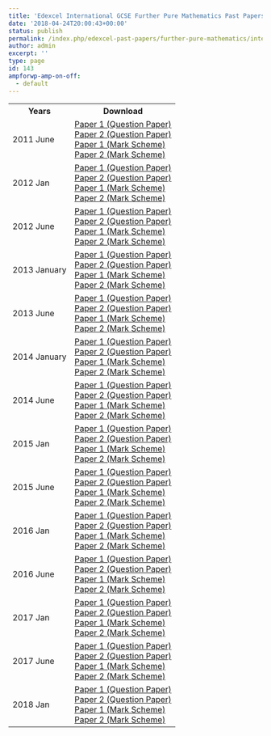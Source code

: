 ```yaml
---
title: 'Edexcel International GCSE Further Pure Mathematics Past Papers from 2011'
date: '2018-04-24T20:00:43+00:00'
status: publish
permalink: /index.php/edexcel-past-papers/further-pure-mathematics/international-gcse
author: admin
excerpt: ''
type: page
id: 143
ampforwp-amp-on-off:
  - default
---
```


<table class="table" style="width: 100%;">
<tbody>
<tr>
<th>Years</th>
<th>Download</th>
</tr>
<tr>
<td>2011 June</td>
<td>
    <a href="https://www.dropbox.com/s/tqdunjjghhoci8e/4PM0_01_que_20110613.pdf?dl=1">Paper 1 (Question Paper)</a><br />
    <a href="https://www.dropbox.com/s/yc739fph86a44b9/4PM0_02_que_20110621.pdf?dl=1">Paper 2 (Question Paper)</a><br />
    <a href="https://www.dropbox.com/s/lgah4an51ip9edt/4PM0_01_rms_20110824a.pdf?dl=1">Paper 1 (Mark Scheme)</a><br />
    <a href="https://www.dropbox.com/s/b9nbhc5opb033k1/4PM0_02_rms_20110824a.pdf?dl=1">Paper 2 (Mark Scheme)</a></td>
</tr>
<tr>
<td>2012 Jan</td>
<td>
    <a href="https://www.dropbox.com/s/g1c4ivbkxsh322x/4PM0_01_que_20120307.pdf?dl=1">Paper 1 (Question Paper)</a><br />
    <a href="https://www.dropbox.com/s/6x3h56b7j1y0bna/4PM0_02_que_20120307.pdf?dl=1">Paper 2 (Question Paper)</a><br />
    <a href="https://www.dropbox.com/s/k7zwyjhckq2j1r3/4PM0_01_msc_20120307.pdf?dl=1">Paper 1 (Mark Scheme)</a><br />
    <a href="https://www.dropbox.com/s/1kwm43gubimbei8/4PM0_02_msc_20120307.pdf?dl=1">Paper 2 (Mark Scheme)</a></td>
</tr>
<tr>
<td>2012 June</td>
<td>
    <a href="https://www.dropbox.com/s/vzuwp3kodn3h40a/4PM0_01_que_20120517.pdf?dl=1">Paper 1 (Question Paper)</a><br />
    <a href="https://www.dropbox.com/s/dn7bbum1baiqqat/4PM0_02_que_20120521.pdf?dl=1">Paper 2 (Question Paper)</a><br />
    <a href="https://www.dropbox.com/s/7o0o7tjfgshwpfp/4PM0_01_rms_20120823.pdf?dl=1">Paper 1 (Mark Scheme)</a><br />
    <a href="https://www.dropbox.com/s/gfojpz6dyo8xa97/4PM0_02_rms_20120823.pdf?dl=1">Paper 2 (Mark Scheme)</a></td>
</tr>
<tr>
<td>2013 January</td>
<td>
    <a href="https://www.dropbox.com/s/v058yta09o5v8g6/4PM0_01_que_20130117.pdf?dl=1">Paper 1 (Question Paper)</a><br />
    <a href="https://www.dropbox.com/s/fagg1fz28xy0ych/4PM0_02_que_20130122.pdf?dl=1">Paper 2 (Question Paper)</a><br />
    <a href="https://www.dropbox.com/s/6dcwaplr5wjd4o4/4PM0_01_rms_20130307.pdf?dl=1">Paper 1 (Mark Scheme)</a><br />
    <a href="https://www.dropbox.com/s/o3dv5itflijf1b8/4PM0_02_rms_20130307.pdf?dl=1">Paper 2 (Mark Scheme)</a></td>
</tr>
<tr>
<td>2013 June</td>
<td>
    <a href="https://www.dropbox.com/s/fcwitzyd1qcufjz/4PM0_01_que_20130522.pdf?dl=1">Paper 1 (Question Paper)</a><br />
    <a href="https://www.dropbox.com/s/dmayqyz0whqaxma/4PM0_02_que_20130524.pdf?dl=1">Paper 2 (Question Paper)</a><br />
    <a href="https://www.dropbox.com/s/g40wf4dcaof07g4/4PM0_01_msc_20130822.pdf?dl=1">Paper 1 (Mark Scheme)</a><br />
    <a href="https://www.dropbox.com/s/rjroqb73ajizd53/4PM0_02_msc_20130822.pdf?dl=1">Paper 2 (Mark Scheme)</a></td>
</tr>
<tr>
<td>2014 January</td>
<td>
    <a href="https://www.dropbox.com/s/igpxglbh92hkc95/4PM0_01_que_20140120.pdf?dl=1">Paper 1 (Question Paper)</a><br />
    <a href="https://www.dropbox.com/s/khzh7vsglxf7pao/4PM0_02_que_20140123.pdf?dl=1">Paper 2 (Question Paper)</a><br />
    <a href="https://www.dropbox.com/s/w7hue0wj5s1wjub/4PM0_01_msc_20140306.pdf?dl=1">Paper 1 (Mark Scheme)</a><br />
    <a href="https://www.dropbox.com/s/eh6xyy7l8vzkhrv/4PM0_02_msc_20140306.pdf?dl=1">Paper 2 (Mark Scheme)</a></td>
</tr>
<tr>
<td>2014 June</td>
<td>
    <a href="https://www.dropbox.com/s/wsgwncqbo7mzuhu/4PM0_01_que_20140521.pdf?dl=1">Paper 1 (Question Paper)</a><br />
    <a href="https://www.dropbox.com/s/rrn7snnvk09x3y1/4PM0_02_que_20140523.pdf?dl=1">Paper 2 (Question Paper)</a><br />
    <a href="https://www.dropbox.com/s/fawb31p7uqf5cu2/2014%20May%20P1%20MS.pdf?dl=1">Paper 1 (Mark Scheme)</a><br />
    <a href="https://www.dropbox.com/s/vxiggc6qfnzar2i/2014%20May%20P2%20MS.pdf?dl=1">Paper 2 (Mark Scheme)</a></td>
</tr>
<tr>
<td>2015 Jan</td>
<td>
    <a href="https://www.dropbox.com/s/dgicgywgrn5eg3a/4PM0_01_que_20150119.pdf?dl=1">Paper 1 (Question Paper)</a><br />
    <a href="https://www.dropbox.com/s/amb28ixpc6xeuop/4PM0_02_que_20150122.pdf?dl=1">Paper 2 (Question Paper)</a><br />
    <a href="https://www.dropbox.com/s/p42ywesg9pmwatb/4PM0_01_msc_20150305.pdf?dl=1">Paper 1 (Mark Scheme)</a><br />
    <a href="https://www.dropbox.com/s/wcsdc4hbr1lawum/4PM0_02_msc_20150305.pdf?dl=1">Paper 2 (Mark Scheme)</a></td>
</tr>
<tr>
<td>2015 June</td>
<td>
    <a href="https://www.dropbox.com/s/cjyjdikn942w3b3/4PM0_01_que_20150608.pdf?dl=1">Paper 1 (Question Paper)</a><br />
    <a href="https://www.dropbox.com/s/xoq6rndvhffbwhe/4PM0_02_que_20150611.pdf?dl=1">Paper 2 (Question Paper)</a><br />
    <a href="https://www.dropbox.com/s/8t6uyfldufpnqow/4PM0_01_msc_20150819.pdf?dl=1">Paper 1 (Mark Scheme)</a><br />
    <a href="https://www.dropbox.com/s/oyr5p0z8d8erapw/4PM0_02_msc_20150819.pdf?dl=1">Paper 2 (Mark Scheme)</a></td>
</tr>
<tr>
<td>2016 Jan</td>
<td>
    <a href="https://www.dropbox.com/s/ynld2030gm0xuay/4PM0_01_que_20160122.pdf?dl=1">Paper 1 (Question Paper)</a><br />
    <a href="https://www.dropbox.com/s/4546ui4ufepn0gp/4PM0_02_que_20160125.pdf?dl=1">Paper 2 (Question Paper)</a><br />
    <a href="https://www.dropbox.com/s/kf3i4lvwdijjvav/4PM0_01_msc_20160216.pdf?dl=1">Paper 1 (Mark Scheme)</a><br />
    <a href="https://www.dropbox.com/s/w877jmpbg6unn8w/4PM0_02_msc_20160216.pdf?dl=1">Paper 2 (Mark Scheme)</a></td>
</tr>
<tr>
<td>2016 June</td>
<td>
    <a href="https://www.dropbox.com/s/xjpf3q25g9csu4f/4PM0_01_que_20160614.pdf?dl=1" class="locked_link">Paper 1 (Question Paper)</a><br />
    <a href="https://www.dropbox.com/s/0ijnyv3o8nmv1mt/4PM0_02_que_20160616.pdf?dl=1" class="locked_link">Paper 2 (Question Paper)</a><br />
    <a href="https://www.dropbox.com/s/w8gk6lry2gtt935/4PM0_01_rms_20170824.pdf?dl=1" class="locked_link">Paper 1 (Mark Scheme)</a><br />
    <a href="https://www.dropbox.com/s/l72b4wp1ez0x4id/4PM0_02_rms_20170824.pdf?dl=1" class="locked_link">Paper 2 (Mark Scheme)</a></td>
</tr>
<tr>
<td>2017 Jan</td>
<td>
    <a href="https://qualifications.pearson.com/content/dam/pdf/International%20GCSE/Further%20Pure%20Mathematics/2009/Exam%20materials/4PM0_01_que_20170114.pdf">Paper 1 (Question Paper)</a><br />
    <a href="https://qualifications.pearson.com/content/dam/pdf/International%20GCSE/Further%20Pure%20Mathematics/2009/Exam%20materials/4PM0_02_que_20170123.pdf">Paper 2 (Question Paper)</a><br />
    <a href="https://qualifications.pearson.com/content/dam/pdf/International%20GCSE/Further%20Pure%20Mathematics/2009/Exam%20materials/4PM0_01_rms_20170301.pdf">Paper 1 (Mark Scheme)</a><br />
    <a href="https://qualifications.pearson.com/content/dam/pdf/International%20GCSE/Further%20Pure%20Mathematics/2009/Exam%20materials/4PM0_02_rms_20170301.pdf">Paper 2 (Mark Scheme)</a></td>
</tr>
<tr>
<td>2017 June</td>
<td>
    <a href="https://qualifications.pearson.com/content/dam/pdf/International%20GCSE/Further%20Pure%20Mathematics/2009/Exam%20materials/4PM0_01_que_20170613.pdf">Paper 1 (Question Paper)</a><br />
    <a href="https://qualifications.pearson.com/content/dam/pdf/International%20GCSE/Further%20Pure%20Mathematics/2009/Exam%20materials/4PM0_02_que_20170620.pdf">Paper 2 (Question Paper)</a><br />
    <a href="https://qualifications.pearson.com/content/dam/pdf/International%20GCSE/Further%20Pure%20Mathematics/2009/Exam%20materials/4PM0_01_rms_20170823.pdf">Paper 1 (Mark Scheme)</a><br />
    <a href="https://qualifications.pearson.com/content/dam/pdf/International%20GCSE/Further%20Pure%20Mathematics/2009/Exam%20materials/4PM0_02_rms_20170823.pdf">Paper 2 (Mark Scheme)</a></td>
</tr>
<tr>
<td>2018 Jan</td>
<td>
    <a href="https://qualifications.pearson.com/content/dam/pdf/International%20GCSE/Further%20Pure%20Mathematics/2009/Exam%20materials/4PM0_01_que_20180113.pdf">Paper 1 (Question Paper)</a><br />
    <a href="https://qualifications.pearson.com/content/dam/pdf/International%20GCSE/Further%20Pure%20Mathematics/2009/Exam%20materials/4PM0_02_que_20180122.pdf">Paper 2 (Question Paper)</a><br />
    <a href="https://qualifications.pearson.com/content/dam/pdf/International%20GCSE/Further%20Pure%20Mathematics/2009/Exam%20materials/4PM0_01_msc_20180308.pdf">Paper 1 (Mark Scheme)</a><br />
    <a href="https://qualifications.pearson.com/content/dam/pdf/International%20GCSE/Further%20Pure%20Mathematics/2009/Exam%20materials/4PM0_02_rms_20180308.pdf">Paper 2 (Mark Scheme)</a></td>
</tr>
</tbody>
</table>
